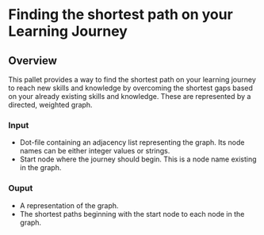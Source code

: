 # Finding the shortest path on your Learning Journey 

## Overview

This pallet provides a way to find the shortest path on your learning journey to reach new skills and knowledge by overcoming the shortest gaps based on your already existing skills and knowledge. These are represented by a directed, weighted graph.  

### Input

- Dot-file containing an adjacency list representing the graph. Its node names can be either integer values or strings.
- Start node where the journey should begin. This is a node name existing in the graph.

### Ouput

- A representation of the graph.
- The shortest paths beginning with the start node to each node in the graph. 

